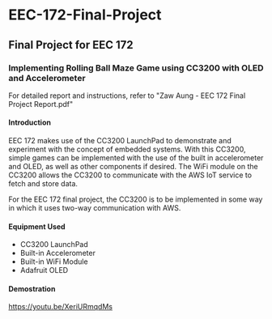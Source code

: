 # EEC-172-Final-Project
## Final Project for EEC 172
### Implementing Rolling Ball Maze Game using CC3200 with OLED and Accelerometer
For detailed report and instructions, refer to "Zaw Aung - EEC 172 Final Project Report.pdf"
#### Introduction
EEC 172 makes use of the CC3200 LaunchPad to
demonstrate and experiment with the concept of embedded
systems. With this CC3200, simple games can be implemented
with the use of the built in accelerometer and OLED, as well
as other components if desired. The WiFi module on the
CC3200 allows the CC3200 to communicate with the AWS
IoT service to fetch and store data.

For the EEC 172 final project, the CC3200 is to be
implemented in some way in which it uses two-way
communication with AWS.

#### Equipment Used
- CC3200 LaunchPad
- Built-in Accelerometer
- Built-in WiFi Module
- Adafruit OLED


#### Demostration
https://youtu.be/XeriURmqdMs
